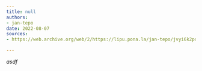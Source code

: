 ```yaml
---
title: null
authors:
- jan-tepo
date: 2022-08-07
sources:
- https://web.archive.org/web/2/https://lipu.pona.la/jan-tepo/jvyi6k2pd6

---
```


*asdf* 
